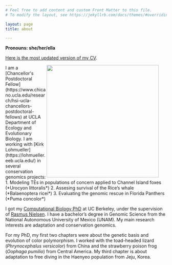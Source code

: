 ```yaml
---
# Feel free to add content and custom Front Matter to this file.
# To modify the layout, see https://jekyllrb.com/docs/themes/#overriding-theme-defaults

layout: page
title: about

---
```

**Pronouns: she/her/ella**

[Here is the most updated version of my CV](/files/CVDianaAguilarGomez.pdf).

<img src="/figures/DianaLA.jpg" style="float:right;padding-right:25px;width:350px">
I am a [Chancellor's Postdoctoral Fellow](https://www.chicano.ucla.edu/research/hsi-ucla-chancellors-postdoctoral-fellows) at UCLA Department of Ecology and Evolutionary Biology. I am working with [Kirk Lohmueller](https://lohmueller.eeb.ucla.edu/) in several conservation genomics projects: 
  1. Modeling TEs in populations of concern applied to Channel Island foxes (*Urocyon littoralis*) 
  2. Assesing survival of the Rice’s whale (*Balaenoptera ricei*) 
  3. Evaluating the genomic rescue in Florida Panthers (*Puma concolor*) 

I got my [Computational Biology PhD](https://ccb.berkeley.edu/academics/phd-in-computational-biology/) at UC Berkeley, under the supervision of [Rasmus Nielsen](https://nielsen-lab.github.io/research/). I have a bachelor’s degree in Genomic Science from the National Autonomous University of Mexico (UNAM). My main research interests are adaptation and conservation genomics. 

For my PhD, my first two chapters were about the genetic basis and evolution of color polymorphism. I worked with the toad-headed lizard (*Phrynocephalus versicolor*) from China and the strawberry poison frog (*Oophaga pumilio*) from Central America. My third chapter is about adaptation to free diving in the Haenyeo population from Jeju, Korea. 



